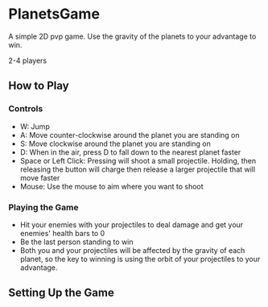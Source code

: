 # PlanetsGame
A simple 2D pvp game. Use the gravity of the planets to your advantage to win.

2-4 players
## How to Play
### Controls
- W: Jump
- A: Move counter-clockwise around the planet you are standing on
- S: Move clockwise around the planet you are standing on
- D: When in the air, press D to fall down to the nearest planet faster
- Space or Left Click: Pressing will shoot a small projectile. Holding, then releasing the button will charge then release a larger projectile that will move faster
- Mouse: Use the mouse to aim where you want to shoot
### Playing the Game
- Hit your enemies with your projectiles to deal damage and get your enemies' health bars to 0
- Be the last person standing to win
- Both you and your projectiles will be affected by the gravity of each planet, so the key to winning is using the orbit of your projectiles to your advantage.

## Setting Up the Game

